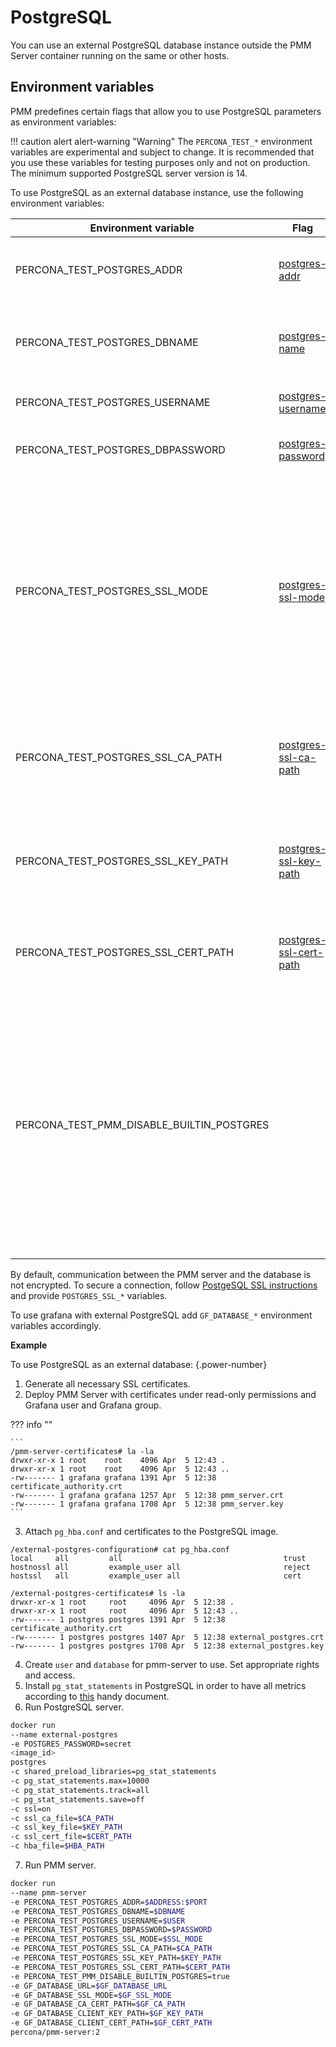 # PostgreSQL

You can use an external PostgreSQL database instance outside the PMM Server container running on the same or other hosts.

## Environment variables

PMM predefines certain flags that allow you to use PostgreSQL parameters as environment variables:

!!! caution alert alert-warning "Warning"
    The `PERCONA_TEST_*` environment variables are experimental and subject to change. It is recommended that you use these variables for testing purposes only and not on production. The minimum supported PostgreSQL server version is 14.

To use PostgreSQL as an external database instance, use the following environment variables:

| Environment variable         | Flag                                                                                                    | Description                                                                                                                                                                                      |
| ---------------------------- | ------------------------------------------------------------------------------------------------------- | ------------------------------------------------------------------------------------------------------------------------------------------------------------------------------------------------ |
| PERCONA_TEST_POSTGRES_ADDR                | [postgres-addr](https://www.postgresql.org/docs/14/libpq-connect.html#LIBPQ-CONNECT-HOST)               | Hostname and port for external PostgreSQL database.                                                                                                                                              |
| PERCONA_TEST_POSTGRES_DBNAME              | [postgres-name](https://www.postgresql.org/docs/14/libpq-connect.html#LIBPQ-CONNECT-DBNAME)             | Database name for external or internal PostgreSQL database.                                                                                                                                      |
| PERCONA_TEST_POSTGRES_USERNAME            | [postgres-username](https://www.postgresql.org/docs/14/libpq-connect.html#LIBPQ-CONNECT-USER)           | PostgreSQL user name to connect as.                                                                                                                                                              |
| PERCONA_TEST_POSTGRES_DBPASSWORD          | [postgres-password](https://www.postgresql.org/docs/14/libpq-connect.html#LIBPQ-CONNECT-PASSWORD)       | Password to be used for database authentication.                                                                                                                                                 |
| PERCONA_TEST_POSTGRES_SSL_MODE            | [postgres-ssl-mode](https://www.postgresql.org/docs/14/libpq-connect.html#LIBPQ-CONNECT-SSLMODE)        | This option determines whether or with what priority a secure SSL TCP/IP connection will be negotiated with the database. Currently supported: `disable`, `require`, `verify-ca`, `verify-full`. |
| PERCONA_TEST_POSTGRES_SSL_CA_PATH         | [postgres-ssl-ca-path](https://www.postgresql.org/docs/14/libpq-connect.html#LIBPQ-CONNECT-SSLROOTCERT) | This parameter specifies the name of a file containing SSL certificate authority (CA) certificate(s).                                                                                            |
| PERCONA_TEST_POSTGRES_SSL_KEY_PATH        | [postgres-ssl-key-path](https://www.postgresql.org/docs/14/libpq-connect.html#LIBPQ-CONNECT-SSLKEY)     | This parameter specifies the location for the secret key used for the client certificate.                                                                                                        |
| PERCONA_TEST_POSTGRES_SSL_CERT_PATH       | [postgres-ssl-cert-path](https://www.postgresql.org/docs/14/libpq-connect.html#LIBPQ-CONNECT-SSLCERT)   | This parameter specifies the file name of the client SSL certificate.                                                                                                                            |
| PERCONA_TEST_PMM_DISABLE_BUILTIN_POSTGRES |                                                                                                         | Environment variable to disable built-in PMM server database. Note that Grafana depends on built-in PostgreSQL. And if the value of this variable is "true", then it is necessary to pass all the parameters associated with Grafana to use external PostgreSQL.                                                                                                                                    |

By default, communication between the PMM server and the database is not encrypted. To secure a connection, follow [PostgeSQL SSL instructions](https://www.postgresql.org/docs/14/ssl-tcp.html) and provide `POSTGRES_SSL_*` variables.

To use grafana with external PostgreSQL add `GF_DATABASE_*` environment variables accordingly.

**Example**

To use PostgreSQL as an external database:
{.power-number}

1. Generate all necessary SSL certificates.
2. Deploy PMM Server with certificates under read-only permissions and Grafana user and Grafana group.

??? info ""

    ```
    /pmm-server-certificates# la -la
    drwxr-xr-x 1 root    root    4096 Apr  5 12:43 .
    drwxr-xr-x 1 root    root    4096 Apr  5 12:43 ..
    -rw------- 1 grafana grafana 1391 Apr  5 12:38 certificate_authority.crt
    -rw------- 1 grafana grafana 1257 Apr  5 12:38 pmm_server.crt
    -rw------- 1 grafana grafana 1708 Apr  5 12:38 pmm_server.key
    ```
3. Attach `pg_hba.conf` and certificates to the PostgreSQL image.
```
/external-postgres-configuration# cat pg_hba.conf 
local     all         all                                    trust
hostnossl all         example_user all                       reject
hostssl   all         example_user all                       cert
```
```
/external-postgres-certificates# ls -la
drwxr-xr-x 1 root     root     4096 Apr  5 12:38 .
drwxr-xr-x 1 root     root     4096 Apr  5 12:43 ..
-rw------- 1 postgres postgres 1391 Apr  5 12:38 certificate_authority.crt
-rw------- 1 postgres postgres 1407 Apr  5 12:38 external_postgres.crt
-rw------- 1 postgres postgres 1708 Apr  5 12:38 external_postgres.key
```
4. Create `user` and `database` for pmm-server to use. Set appropriate rights and access.
5. Install `pg_stat_statements` in PostgreSQL in order to have all metrics according to [this](../setting-up/client/postgresql.md) handy document.
6. Run PostgreSQL server.
```sh
docker run
--name external-postgres
-e POSTGRES_PASSWORD=secret
<image_id>
postgres
-c shared_preload_libraries=pg_stat_statements
-c pg_stat_statements.max=10000
-c pg_stat_statements.track=all
-c pg_stat_statements.save=off
-c ssl=on
-c ssl_ca_file=$CA_PATH
-c ssl_key_file=$KEY_PATH
-c ssl_cert_file=$CERT_PATH
-c hba_file=$HBA_PATH
```
7. Run PMM server.
```sh
docker run 
--name pmm-server 
-e PERCONA_TEST_POSTGRES_ADDR=$ADDRESS:$PORT
-e PERCONA_TEST_POSTGRES_DBNAME=$DBNAME
-e PERCONA_TEST_POSTGRES_USERNAME=$USER
-e PERCONA_TEST_POSTGRES_DBPASSWORD=$PASSWORD
-e PERCONA_TEST_POSTGRES_SSL_MODE=$SSL_MODE
-e PERCONA_TEST_POSTGRES_SSL_CA_PATH=$CA_PATH
-e PERCONA_TEST_POSTGRES_SSL_KEY_PATH=$KEY_PATH
-e PERCONA_TEST_POSTGRES_SSL_CERT_PATH=$CERT_PATH 
-e PERCONA_TEST_PMM_DISABLE_BUILTIN_POSTGRES=true
-e GF_DATABASE_URL=$GF_DATABASE_URL
-e GF_DATABASE_SSL_MODE=$GF_SSL_MODE
-e GF_DATABASE_CA_CERT_PATH=$GF_CA_PATH
-e GF_DATABASE_CLIENT_KEY_PATH=$GF_KEY_PATH
-e GF_DATABASE_CLIENT_CERT_PATH=$GF_CERT_PATH
percona/pmm-server:2
```
